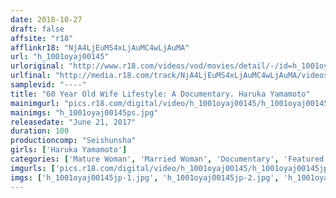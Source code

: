 ```yaml
---
date: 2018-10-27
draft: false
affsite: "r18"
afflinkr18: "NjA4LjEuMS4xLjAuMC4wLjAuMA"
url: "h_1001oyaj00145"
urloriginal: "http://www.r18.com/videos/vod/movies/detail/-/id=h_1001oyaj00145"
urlfinal: "http://media.r18.com/track/NjA4LjEuMS4xLjAuMC4wLjAuMA/videos/vod/movies/detail/-/id=h_1001oyaj00145"
samplevid: "----"
title: "60 Year Old Wife Lifestyle: A Documentary. Haruka Yamamoto"
mainimgurl: "pics.r18.com/digital/video/h_1001oyaj00145/h_1001oyaj00145ps.jpg"
mainimgs: "h_1001oyaj00145ps.jpg"
releasedate: "June 21, 2017"
duration: 100
productioncomp: "Seishunsha"
girls: ['Haruka Yamamoto']
categories: ['Mature Woman', 'Married Woman', 'Documentary', 'Featured Actress', 'Creampie']
imgurls: ['pics.r18.com/digital/video/h_1001oyaj00145/h_1001oyaj00145jp-1.jpg', 'pics.r18.com/digital/video/h_1001oyaj00145/h_1001oyaj00145jp-2.jpg', 'pics.r18.com/digital/video/h_1001oyaj00145/h_1001oyaj00145jp-3.jpg', 'pics.r18.com/digital/video/h_1001oyaj00145/h_1001oyaj00145jp-4.jpg', 'pics.r18.com/digital/video/h_1001oyaj00145/h_1001oyaj00145jp-5.jpg', 'pics.r18.com/digital/video/h_1001oyaj00145/h_1001oyaj00145jp-6.jpg', 'pics.r18.com/digital/video/h_1001oyaj00145/h_1001oyaj00145jp-7.jpg', 'pics.r18.com/digital/video/h_1001oyaj00145/h_1001oyaj00145jp-8.jpg', 'pics.r18.com/digital/video/h_1001oyaj00145/h_1001oyaj00145jp-9.jpg', 'pics.r18.com/digital/video/h_1001oyaj00145/h_1001oyaj00145jp-10.jpg', 'pics.r18.com/digital/video/h_1001oyaj00145/h_1001oyaj00145jp-11.jpg', 'pics.r18.com/digital/video/h_1001oyaj00145/h_1001oyaj00145jp-12.jpg', 'pics.r18.com/digital/video/h_1001oyaj00145/h_1001oyaj00145jp-13.jpg', 'pics.r18.com/digital/video/h_1001oyaj00145/h_1001oyaj00145jp-14.jpg', 'pics.r18.com/digital/video/h_1001oyaj00145/h_1001oyaj00145jp-15.jpg', 'pics.r18.com/digital/video/h_1001oyaj00145/h_1001oyaj00145jp-16.jpg', 'pics.r18.com/digital/video/h_1001oyaj00145/h_1001oyaj00145jp-17.jpg', 'pics.r18.com/digital/video/h_1001oyaj00145/h_1001oyaj00145jp-18.jpg', 'pics.r18.com/digital/video/h_1001oyaj00145/h_1001oyaj00145jp-19.jpg', 'pics.r18.com/digital/video/h_1001oyaj00145/h_1001oyaj00145jp-20.jpg']
imgs: ['h_1001oyaj00145jp-1.jpg', 'h_1001oyaj00145jp-2.jpg', 'h_1001oyaj00145jp-3.jpg', 'h_1001oyaj00145jp-4.jpg', 'h_1001oyaj00145jp-5.jpg', 'h_1001oyaj00145jp-6.jpg', 'h_1001oyaj00145jp-7.jpg', 'h_1001oyaj00145jp-8.jpg', 'h_1001oyaj00145jp-9.jpg', 'h_1001oyaj00145jp-10.jpg', 'h_1001oyaj00145jp-11.jpg', 'h_1001oyaj00145jp-12.jpg', 'h_1001oyaj00145jp-13.jpg', 'h_1001oyaj00145jp-14.jpg', 'h_1001oyaj00145jp-15.jpg', 'h_1001oyaj00145jp-16.jpg', 'h_1001oyaj00145jp-17.jpg', 'h_1001oyaj00145jp-18.jpg', 'h_1001oyaj00145jp-19.jpg', 'h_1001oyaj00145jp-20.jpg']
---
```

